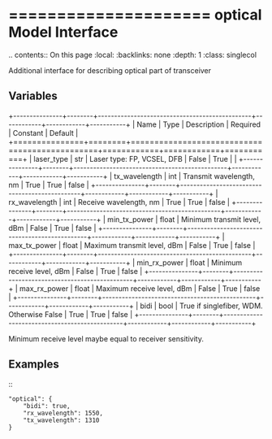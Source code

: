 

=====================
optical Model Interface
=====================

.. contents:: On this page
    :local:
    :backlinks: none
    :depth: 1
    :class: singlecol

Additional interface for describing optical part of transceiver

Variables
---------

+---------------+--------+-----------------------------------------------+------------+------------+-----------+
| Name          | Type   | Description                                   | Required   | Constant   | Default   |
+===============+========+===============================================+============+============+===========+
| laser_type    | str    | Laser type: FP, VCSEL, DFB                    | False      | True       |           |
+---------------+--------+-----------------------------------------------+------------+------------+-----------+
| tx_wavelength | int    | Transmit wavelength, nm                       | True       | True       | false     |
+---------------+--------+-----------------------------------------------+------------+------------+-----------+
| rx_wavelength | int    | Receive wavelength, nm                        | True       | True       | false     |
+---------------+--------+-----------------------------------------------+------------+------------+-----------+
| min_tx_power  | float  | Minimum transmit level, dBm                   | False      | True       | false     |
+---------------+--------+-----------------------------------------------+------------+------------+-----------+
| max_tx_power  | float  | Maximum transmit level, dBm                   | False      | True       | false     |
+---------------+--------+-----------------------------------------------+------------+------------+-----------+
| min_rx_power  | float  | Minimum receive level, dBm                    | False      | True       | false     |
+---------------+--------+-----------------------------------------------+------------+------------+-----------+
| max_rx_power  | float  | Maximum receive level, dBm                    | False      | True       | false     |
+---------------+--------+-----------------------------------------------+------------+------------+-----------+
| bidi          | bool   | True if singlefiber, WDM. Otherwise False     | True       | True       | false     |
+---------------+--------+-----------------------------------------------+------------+------------+-----------+

Minimum receive level maybe equal to receiver sensitivity.

Examples
--------

::

    "optical": {
        "bidi": true,
        "rx_wavelength": 1550,
        "tx_wavelength": 1310
    }
